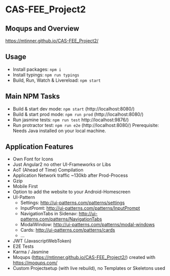 # CAS-FEE_Project2
## Moqups and Overview
https://mtinner.github.io/CAS-FEE_Project2/

## Usage
* Install packages: `npm i`
* Install typings: `npm run typings`
* Build, Run, Watch & Livereload: `npm start`

## Main NPM Tasks
* Build & start dev mode: `npm start` (http://localhost:8080/)
* Build & start prod mode: `npm run prod` (http://localhost:8080/)
* Run jasmine tests: `npm run test` http://localhost:9876/)
* Run protractor test: `npm run e2e` (http://localhost:8080/) Prerequisite: Needs Java installed on your local machine. 
 
## Application Features
* Own Font for Icons
* Just Angular2 no other UI-Frameworks or Libs
* AoT (Ahead of Time) Compilation
* Application Network traffic ~130kb after Prod-Process 
* Gzip
* Mobile First
* Option to add the website to your Android-Homescreen
* UI-Pattern
    * Settings: http://ui-patterns.com/patterns/settings
    * InputPromt: http://ui-patterns.com/patterns/InputPrompt
    * NavigationTabs in Sidenav: http://ui-patterns.com/patterns/NavigationTabs
    * ModalWindow: http://ui-patterns.com/patterns/modal-windows
    * Cards: http://ui-patterns.com/patterns/cards
    * ...
* JWT (JavascriptWebToken)
* E2E Tests
* Karma / Jasmine
* Moqups (https://mtinner.github.io/CAS-FEE_Project2/) created with https://moqups.com/
* Custom Projectsetup (with live rebuild), no Templates or Skeletons used
